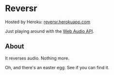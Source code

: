 # Reversr

Hosted by Heroku: [reversr.herokuapp.com](http://reversr.herokuapp.com)

Just playing around with the [Web Audio API](https://dvcs.w3.org/hg/audio/raw-file/tip/webaudio/specification.html).

## About
It reverses audio. Nothing more.

Oh, and there's an easter egg. See if you can find it.



